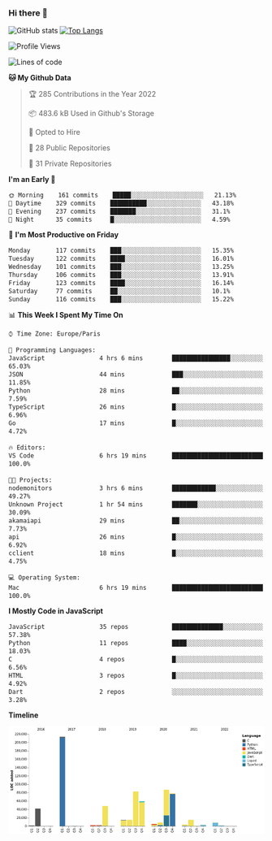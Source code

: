 ### Hi there 👋


![GitHub stats](https://github-readme-stats.vercel.app/api?username=eastkap&theme=dark&show_icons=true&count_private=true)
[![Top Langs](https://github-readme-stats.vercel.app/api/top-langs/?username=eastkap&layout=compact)](https://github.com/anuraghazra/github-readme-stats)



<!--START_SECTION:waka-->
![Profile Views](http://img.shields.io/badge/Profile%20Views-0-blue)

![Lines of code](https://img.shields.io/badge/From%20Hello%20World%20I%27ve%20Written-693624%20lines%20of%20code-blue)

**🐱 My Github Data** 

> 🏆 285 Contributions in the Year 2022
 > 
> 📦 483.6 kB Used in Github's Storage 
 > 
> 💼 Opted to Hire
 > 
> 📜 28 Public Repositories 
 > 
> 🔑 31 Private Repositories  
 > 
**I'm an Early 🐤** 

```text
🌞 Morning    161 commits    █████░░░░░░░░░░░░░░░░░░░░   21.13% 
🌆 Daytime    329 commits    ██████████░░░░░░░░░░░░░░░   43.18% 
🌃 Evening    237 commits    ███████░░░░░░░░░░░░░░░░░░   31.1% 
🌙 Night      35 commits     █░░░░░░░░░░░░░░░░░░░░░░░░   4.59%

```
📅 **I'm Most Productive on Friday** 

```text
Monday       117 commits    ███░░░░░░░░░░░░░░░░░░░░░░   15.35% 
Tuesday      122 commits    ████░░░░░░░░░░░░░░░░░░░░░   16.01% 
Wednesday    101 commits    ███░░░░░░░░░░░░░░░░░░░░░░   13.25% 
Thursday     106 commits    ███░░░░░░░░░░░░░░░░░░░░░░   13.91% 
Friday       123 commits    ████░░░░░░░░░░░░░░░░░░░░░   16.14% 
Saturday     77 commits     ██░░░░░░░░░░░░░░░░░░░░░░░   10.1% 
Sunday       116 commits    ███░░░░░░░░░░░░░░░░░░░░░░   15.22%

```


📊 **This Week I Spent My Time On** 

```text
⌚︎ Time Zone: Europe/Paris

💬 Programming Languages: 
JavaScript               4 hrs 6 mins        ████████████████░░░░░░░░░   65.03% 
JSON                     44 mins             ███░░░░░░░░░░░░░░░░░░░░░░   11.85% 
Python                   28 mins             ██░░░░░░░░░░░░░░░░░░░░░░░   7.59% 
TypeScript               26 mins             █░░░░░░░░░░░░░░░░░░░░░░░░   6.96% 
Go                       17 mins             █░░░░░░░░░░░░░░░░░░░░░░░░   4.72%

🔥 Editors: 
VS Code                  6 hrs 19 mins       █████████████████████████   100.0%

🐱‍💻 Projects: 
nodemonitors             3 hrs 6 mins        ████████████░░░░░░░░░░░░░   49.27% 
Unknown Project          1 hr 54 mins        ███████░░░░░░░░░░░░░░░░░░   30.09% 
akamaiapi                29 mins             ██░░░░░░░░░░░░░░░░░░░░░░░   7.73% 
api                      26 mins             █░░░░░░░░░░░░░░░░░░░░░░░░   6.92% 
cclient                  18 mins             █░░░░░░░░░░░░░░░░░░░░░░░░   4.75%

💻 Operating System: 
Mac                      6 hrs 19 mins       █████████████████████████   100.0%

```

**I Mostly Code in JavaScript** 

```text
JavaScript               35 repos            ██████████████░░░░░░░░░░░   57.38% 
Python                   11 repos            ████░░░░░░░░░░░░░░░░░░░░░   18.03% 
C                        4 repos             █░░░░░░░░░░░░░░░░░░░░░░░░   6.56% 
HTML                     3 repos             █░░░░░░░░░░░░░░░░░░░░░░░░   4.92% 
Dart                     2 repos             ░░░░░░░░░░░░░░░░░░░░░░░░░   3.28%

```


**Timeline**

![Chart not found](https://raw.githubusercontent.com/Eastkap/Eastkap/main/charts/bar_graph.png) 


<!--END_SECTION:waka-->

<!--
**Eastkap/eastkap** is a ✨ _special_ ✨ repository because its `README.md` (this file) appears on your GitHub profile.

Here are some ideas to get you started:

- 🔭 I’m currently working on ...
- 🌱 I’m currently learning ...
- 👯 I’m looking to collaborate on ...
- 🤔 I’m looking for help with ...
- 💬 Ask me about ...
- 📫 How to reach me: ...
- 😄 Pronouns: ...
- ⚡ Fun fact: ...
-->
